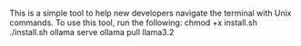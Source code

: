 This is a simple tool to help new developers navigate the terminal with Unix commands.
To use this tool, run the following:
chmod +x install.sh
./install.sh
ollama serve
ollama pull llama3.2
